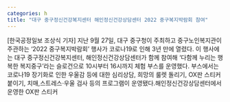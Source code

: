 ```yaml
---
categories: h
title: "대구 중구정신건강복지센터 해인정신건강상담센터 2022 중구복지박람회 참여"
---
```

[한국공정일보 조상식 기자] 지난 9월 27일, 대구 중구청이 주최하고 중구노인복지관이 주관하는 ‘2022 중구복지박람회’ 행사가 코로나19로 인해 3년 만에 열렸다. 이 행사에는 대구 중구정신건강복지센터, 해인정신건강상담센터가 함께 참여해 ‘다함께 누리는 행복한 복지중구’라는 슬로건으로 10시부터 16시까지 체험 부스를 운영했다. 부스에서는 코로나19 장기화로 인한 우울감 등에 대한 심리상담, 희망의 룰렛 돌리기, OX판 스티커 붙이기, 치매,스트레스‧우울 검사 등의 프로그램이 운영됐다.해인정신건강상담센터에서 운영한 OX판 스티커